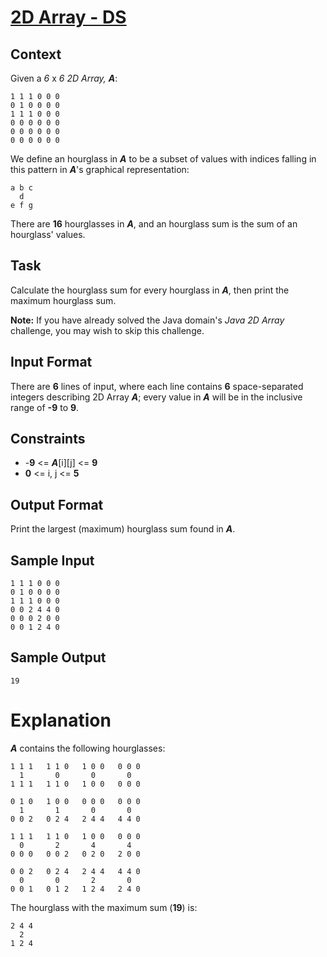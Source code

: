 # [2D Array - DS](https://www.hackerrank.com/challenges/2d-array/problem)## Context Given a *6* x *6* _2D Array, **A**_:```1 1 1 0 0 00 1 0 0 0 01 1 1 0 0 00 0 0 0 0 00 0 0 0 0 00 0 0 0 0 0```We define an hourglass in **_A_** to be a subset of values with indices falling in this pattern in **_A_**'s graphical representation:```a b c  de f g```There are **16** hourglasses in **_A_**, and an hourglass sum is the sum of an hourglass' values.## Task Calculate the hourglass sum for every hourglass in **_A_**, then print the maximum hourglass sum.**Note:** If you have already solved the Java domain's _Java 2D Array_ challenge, you may wish to skip this challenge.## Input FormatThere are **6** lines of input, where each line contains **6** space-separated integers describing 2D Array **_A_**; every value in **_A_** will be in the inclusive range of **-9** to **9**.## Constraints* -**9** <= **_A_**[i][j] <= **9*** **0** <= i, j <= **5**## Output FormatPrint the largest (maximum) hourglass sum found in **_A_**.## Sample Input```1 1 1 0 0 00 1 0 0 0 01 1 1 0 0 00 0 2 4 4 00 0 0 2 0 00 0 1 2 4 0```## Sample Output```19```# Explanation**_A_** contains the following hourglasses:```1 1 1   1 1 0   1 0 0   0 0 0  1       0       0       01 1 1   1 1 0   1 0 0   0 0 00 1 0   1 0 0   0 0 0   0 0 0  1       1       0       00 0 2   0 2 4   2 4 4   4 4 01 1 1   1 1 0   1 0 0   0 0 0  0       2       4       40 0 0   0 0 2   0 2 0   2 0 00 0 2   0 2 4   2 4 4   4 4 0  0       0       2       00 0 1   0 1 2   1 2 4   2 4 0```The hourglass with the maximum sum (**19**) is:```2 4 4  21 2 4```